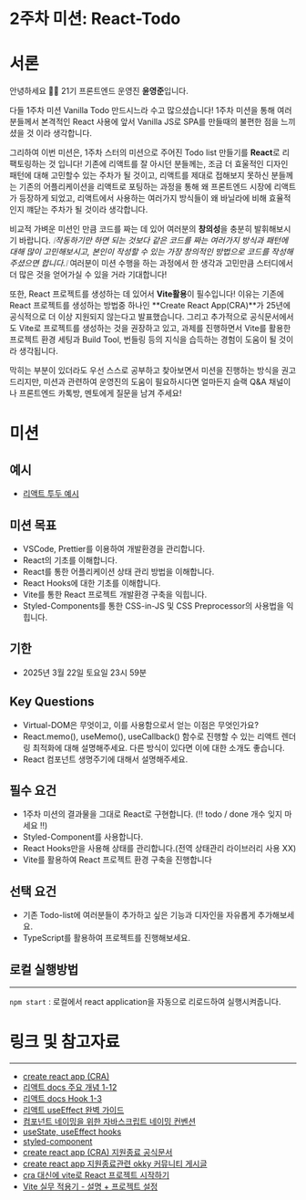 # 2주차 미션: React-Todo
# 서론

안녕하세요 🙌🏻 21기 프론트엔드 운영진 **윤영준**입니다.

다들 1주차 미션 Vanilla Todo 만드시느라 수고 많으셨습니다! 1주차 미션을 통해 여러분들께서 본격적인 React 사용에 앞서 Vanilla JS로 SPA를 만들때의 불편한 점을 느끼셨을 것 이라 생각합니다.

그리하여 이번 미션은, 1주차 스터의 미션으로 주어진 Todo list 만들기를 **React**로 리팩토링하는 것 입니다!
기존에 리액트를 잘 아시던 분들께는, 조금 더 효울적인 디자인 패턴에 대해 고민할수 있는 주차가 될 것이고, 리액트를 제대로 접해보지 못하신 분들께는 기존의 어플리케이션을 리액트로 포팅하는 과정을 통해 왜 프론트엔드 시장에 리액트가 등장하게 되었고, 리액트에서 사용하는 여러가지 방식들이 왜 바닐라에 비해 효율적인지 꺠닫는 주차가 될 것이라 생각합니다.

비교적 가벼운 미션인 만큼 코드를 짜는 데 있어 여러분의 **창의성**을 충분히 발휘해보시기 바랍니다. _❕작동하기만 하면 되는 것보다 같은 코드를 짜는 여러가지 방식과 패턴에 대해 많이 고민해보시고, 본인이 작성할 수 있는 가장 창의적인 방법으로 코드를 작성해주셨으면 합니다.❕_ 여러분이 미션 수행을 하는 과정에서 한 생각과 고민만큼 스터디에서 더 많은 것을 얻어가실 수 있을 거라 기대합니다!  

또한, React 프로젝트를 생성하는 데 있어서 **Vite활용**이 필수입니다! 이유는 기존에 React 프로젝트를 생성하는 방법중 하나인 **Create React App(CRA)**가 25년에 공식적으로 더 이상 지원되지 않는다고 발표했습니다. 그리고 추가적으로 공식문서에서도 Vite로 프로젝트를 생성하는 것을 권장하고 있고, 과제를 진행하면서 Vite를 활용한 프로젝트 환경 세팅과 Build Tool, 번들링 등의 지식을 습득하는 경험이 도움이 될 것이라 생각됩니다.

막히는 부분이 있더라도 우선 스스로 공부하고 찾아보면서 미션을 진행하는 방식을 권고드리지만, 미션과 관련하여 운영진의 도움이 필요하시다면 얼마든지 슬랙 Q&A 채널이나 프론트엔드 카톡방, 멘토에게 질문을 남겨 주세요!

# 미션

## 예시

- [리액트 투두 예시](https://reacttodoyyj0917.vercel.app/)

## 미션 목표

- VSCode, Prettier를 이용하여 개발환경을 관리합니다.
- React의 기초를 이해합니다.
- React를 통한 어플리케이션 상태 관리 방법을 이해합니다.
- React Hooks에 대한 기초를 이해합니다. 
- Vite를 통한 React 프로젝트 개발환경 구축을 익힙니다.
- Styled-Components를 통한 CSS-in-JS 및 CSS Preprocessor의 사용법을 익힙니다.

## 기한

- 2025년 3월 22일 토요일 23시 59분

## Key Questions

- Virtual-DOM은 무엇이고, 이를 사용함으로서 얻는 이점은 무엇인가요?
- React.memo(), useMemo(), useCallback() 함수로 진행할 수 있는 리액트 렌더링 최적화에 대해 설명해주세요. 다른 방식이 있다면 이에 대한 소개도 좋습니다.
- React 컴포넌트 생명주기에 대해서 설명해주세요.

## 필수 요건
- 1주차 미션의 결과물을 그대로 React로 구현합니다. (‼️ todo / done 개수 잊지 마세요 ‼️)
- Styled-Component를 사용합니다.
- React Hooks만을 사용해 상태를 관리합니다.(전역 상태관리 라이브러리 사용 XX) 
- Vite를 활용하여 React 프로젝트 환경 구축을 진행합니다

## 선택 요건

- 기존 Todo-list에 여러분들이 추가하고 싶은 기능과 디자인을 자유롭게 추가해보세요. 
- TypeScript를 활용하여 프로젝트를 진행해보세요.

## 로컬 실행방법

---

`npm start` : 로컬에서 react application을 자동으로 리로드하여 실행시켜줍니다.

# 링크 및 참고자료

---

- [create react app (CRA)](https://create-react-app.dev/docs/getting-started/)
- [리액트 docs 주요 개념 1-12](https://react.dev/learn)
- [리액트 docs Hook 1-3](https://react.dev/reference/react)
- [리액트 useEffect 완벽 가이드](https://overreacted.io/ko/a-complete-guide-to-useeffect/)
- [컴포넌트 네이밍을 위한 자바스크립트 네이밍 컨벤션](https://velog.io/@cada/%EC%9E%90%EB%B0%94%EC%8A%A4%ED%81%AC%EB%A6%BD%ED%8A%B8-%EC%8A%A4%ED%83%80%EC%9D%BC-%EA%B0%80%EC%9D%B4%EB%93%9C-%EB%84%A4%EC%9D%B4%EB%B0%8D-%EC%BB%A8%EB%B2%A4%EC%85%98-%ED%8E%B8)
- [useState, useEffect hooks](https://velog.io/@velopert/react-hooks#1-usestate)
- [styled-component](https://styled-components.com/docs/basics#getting-started) 
- [create react app (CRA) 지원종료 공식문서](https://react.dev/blog/2025/02/14/sunsetting-create-react-app) 
- [create react app 지원종료관련 okky 커뮤니티 게시글](https://okky.kr/articles/1527414) 
- [cra 대신에 vite로 React 프로젝트 시작하기](https://www.daleseo.com/vite-react/) 
- [Vite 실무 적용기 - 설명 + 프로젝트 설정](https://blog.hectodata.co.kr/bonjour-vite/)

